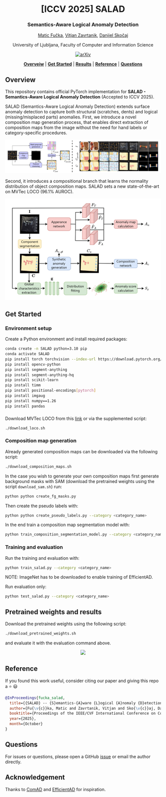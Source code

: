 <div align="center">
<h1 align="center">[ICCV 2025] SALAD</h1>
<h3>Semantics-Aware Logical Anomaly Detection</h3>

[Matic Fučka](https://scholar.google.com/citations?user=2kdcuAkAAAAJ), [Vitjan Zavrtanik](https://scholar.google.com/citations?user=GO-UpVgAAAAJ), [Danijel Skočaj](https://scholar.google.com/citations?user=sZpqYzAAAAAJ)

University of Ljubljana, Faculty of Computer and Information Science

[![arXiv](https://img.shields.io/badge/arXiv-TODO-b31b1b.svg)](https://arxiv.org/abs/TODO)

[**Overveiw**](#overview) | [**Get Started**](#get-started) | [**Results**](#pretrained-weights-and-results) | [**Reference**](#reference) | [**Questions**](#questions)

</div>

## Overview

This repository contains official PyTorch implementation for **SALAD - Semantics-Aware Logical Anomaly Detection** (Accepted to ICCV 2025).

SALAD (Semantics-Aware Logical Anomaly Detection) extends surface anomaly detection to capture both structural (scratches, dents) and logical (missing/misplaced parts) anomalies. First, we introduce a novel composition map generation process, that enables direct extraction of composition maps from the image without the need for hand labels or category-specific procedures. 

<p align="center">
    <img src="assets/composition_map_creation.png">
</p>


Second, it introduces a compositional branch that learns the normality distribution of object composition maps. SALAD sets a new state-of-the-art on MVTec LOCO (96.1% AUROC).

<p align="center">
    <img src="assets/arch.png">
</p>

## Get Started

### Environment setup

Create a Python environment and install required packages:

```bash
conda create -n SALAD python=3.10 pip
conda activate SALAD
pip install torch torchvision --index-url https://download.pytorch.org/whl/cu121
pip install opencv-python
pip install segment-anything
pip install segment-anything-hq
pip install scikit-learn
pip install timm
pip install positional-encodings[pytorch]
pip install imgaug
pip install numpy==1.26
pip install pandas
```

###

Download MVTec LOCO from this [link](https://www.mvtec.com/company/research/datasets/mvtec-loco/downloads) or via the supplemented script:

```bash
./download_loco.sh
```

### Composition map generation

Already generated composition maps can be downloaded via the following script:
```bash
./download_composition_maps.sh
```

In the case you wish to generate your own composition maps first generate background masks with SAM (download the pretrained weights using the script `download_sam.sh`) run:
```bash
python python create_fg_masks.py
```

Then create the pseudo labels with:
```bash
python python create_pseudo_labels.py --category <category_name>
```

In the end train a composition map segmentation model with:
```bash
python train_composition_segmentation_model.py --category <category_name>
```

### Training and evaluation

Run the training and evaluation with:
```bash
python train_salad.py --category <category_name>
```
NOTE: ImageNet has to be downloaded to enable training of EfficientAD.

Run evaluation only:
```bash
python test_salad.py --category <category_name>
```

## Pretrained weights and results

Download the pretrained weights using the following script:
```bash
./download_pretrained_weights.sh
```
and evaluate it with the evaluation command above.

<p align="center">
    <img src="assets/results.png">
</p>


## Reference

If you found this work useful, consider citing our paper and giving this repo a ⭐ 😃
```bibtex
@InProceedings{fucka_salad,
  title={{SALAD} -- {S}emantics-{A}ware {L}ogical {A}nomaly {D}etection},
  author={Fu{\v{c}}ka, Matic and Zavrtanik, Vitjan and Sko{\v{c}}aj, Danijel},
  booktitle={Proceedings of the IEEE/CVF International Conference on Computer Vision (ICCV)},
  year={2025},
  month={October}
}
```
## Questions

For issues or questions, please open a GitHub [issue](https://github.com/MaticFuc/SALAD/issues) or email the author directly.

## Acknowledgement

Thanks to [ComAD](https://github.com/liutongkun/comad) and [EfficientAD](https://github.com/nelson1425/EfficientAD) for inspiration.
